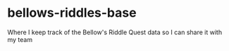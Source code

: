 bellows-riddles-base
====================

Where I keep track of the Bellow's Riddle Quest data so I can share it with my team
